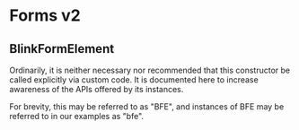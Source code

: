 # Forms v2

## BlinkFormElement

Ordinarily, it is neither necessary nor recommended that this
constructor be called explicitly via custom code. It is documented here
to increase awareness of the APIs offered by its instances.

For brevity, this may be referred to as "BFE", and instances of BFE may
be referred to in our examples as "bfe".
